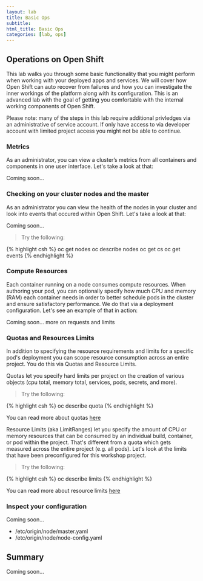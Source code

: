 ```yaml
---
layout: lab
title: Basic Ops
subtitle: 
html_title: Basic Ops
categories: [lab, ops]
---
```


## Operations on Open Shift
This lab walks you through some basic functionality that you might perform when working with your deployed apps and services.  We will cover how Open Shift can  auto recover from failures and how you can investigate the inner workings of the platform along with its configuration.  This is an advanced lab with the goal of getting you comfortable with the internal working components of Open Shift.

<i class="fa fa-warning"></i> Please note: many of the steps in this lab require additional privledges via an administrative of service account.  If only have access to via developer account with limited project access you might not be able to continue.


### Metrics
As an administrator, you can view a cluster’s metrics from all containers and components in one user interface.  Let's take a look at that:

Coming soon...


### Checking on your cluster nodes and the master
As an administrator you can view the health of the nodes in your cluster and look into events that occured within Open Shift.  Let's take a look at that:

Coming soon...

<blockquote>
<i class="fa fa-terminal"></i> Try the following:
</blockquote>
{% highlight csh %}
oc get nodes
oc describe nodes
oc get cs
oc get events
{% endhighlight %}


### Compute Resources
Each container running on a node consumes compute resources.  When authoring your pod, you can optionally specify how much CPU and memory (RAM) each container needs in order to better schedule pods in the cluster and ensure satisfactory performance.  We do that via a deployment configuration.  Let's see an example of that in action:

Coming soon... more on requests and limits


### Quotas and Resources Limits
In addition to specifying the resource requirements and limits for a specific pod's deployment you can scope resource consumption across an entire project.  You do this via Quotas and Resource Limits.


Quotas let you specify hard limits per project on the creation of various objects (cpu total, memory total, services, pods, secrets, and more).

<blockquote>
<i class="fa fa-terminal"></i> Try the following:
</blockquote>
{% highlight csh %}
oc describe quota
{% endhighlight %}

<i class="fa fa-info-circle"></i> You can read more about quotas [here][4]

Resource Limits (aka LimitRanges) let you specify the amount of CPU or memory resources that can be consumed by an individual build, container, or pod within the project.  That's different from a quota which gets measured across the entire project (e.g. all pods).  Let's look at the limits that have been preconfigured for this workshop project.

<blockquote>
<i class="fa fa-terminal"></i> Try the following:
</blockquote>
{% highlight csh %}
oc describe limits
{% endhighlight %}

<i class="fa fa-info-circle"></i> You can read more about resource limits [here][5]


### Inspect your configuration
Coming soon...

* /etc/origin/node/master.yaml
* /etc/origin/node/node-config.yaml


## Summary
Coming soon...

[1]: https://docs.openshift.com/enterprise/latest/dev_guide/application_health.html
[2]: https://docs.openshift.com/enterprise/latest/dev_guide/deployments.html
[3]: https://docs.openshift.com/enterprise/3.1/architecture/core_concepts/projects_and_users.html
[4]: https://docs.openshift.com/enterprise/3.1/dev_guide/quota.html
[5]: https://docs.openshift.com/enterprise/3.1/dev_guide/limits.html

